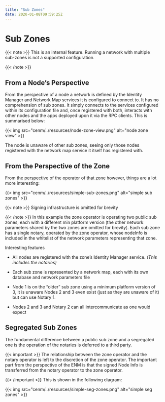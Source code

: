 ```yaml
---
title: "Sub Zones"
date: 2020-01-08T09:59:25Z
---
```



# Sub Zones

{{< note >}}
This is an internal feature. Running a network with multiple sub-zones is not a supported configuration.


{{< /note >}}

## From a Node’s Perspective
From the perspective of a node a network is defined by the Identity Manager and Network Map services it is configured
                to connect to. It has no comprehension of sub zones. It simply connects to the services configured within its
                configuration file and, once registered with both, interacts with other nodes and the apps deployed upon it via the
                RPC clients. This is summarised below:

{{< img src="cenm/../resources/node-zone-view.png" alt="node zone view" >}}

The node is unaware of other sub zones, seeing only those nodes registered with the network map service it itself has
                registered with.


## From the Perspective of the Zone
From the perspective of the operator of that zone however, things are a lot more interesting:

{{< img src="cenm/../resources/simple-sub-zones.png" alt="simple sub zones" >}}


{{< note >}}
Signing infrastructure is omitted for brevity


{{< /note >}}
In this example the zone operator is operating two public sub zones, each with a different min platform version (the
                other network parameters shared by the two zones are omitted for brevity). Each sub zone has a single notary, operated
                by the zone operator, whose nodeInfo is included in the whitelist of the network parameters representing that zone.

Interesting features


* All nodes are registered with the zone’s Identity Manager service. *(This includes the notaries)*


* Each sub zone is represented by a network map, each with its own database and network parameters file


* Node 1 is on the “older” sub zone using a minimum platform version of 3, it is unaware Nodes 2 and 3 even exist
                        (just as they are unaware of it) but can use Notary 1.


* Nodes 2 and 3 and Notary 2 can all intercommunicate as one would expect



## Segregated Sub Zones
The fundamental difference between a public sub zone and a segregated one is the operation of the notaries is
                deferred to a third party.


{{< important >}}
The relationship between the zone operator and the notary operator is left to the discretion
                    of the zone operator. The important part from the perspective of the ENM is that the signed Node Info
                    is transferred from the notary operator to the zone operator.


{{< /important >}}
This is shown in the following diagram:

{{< img src="cenm/../resources/simple-seg-zones.png" alt="simple seg zones" >}}


